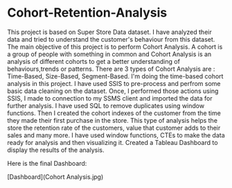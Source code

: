 # Cohort-Retention-Analysis

This project is based on Super Store Data dataset. I have analyzed their data and tried to understand the customer's behaviour from this dataset. The main objective of this project is to perform Cohort Analysis. A cohort is a group of people with something in common and Cohort Analysis is an analysis of different cohorts to get a better understanding of behaviours,trends or patterns. There are 3 types of Cohort Analysis are : Time-Based, Size-Based, Segment-Based. I'm doing the time-based cohort analysis in this project.
I have used SSIS to pre-process and perfrom some basic data cleaning on the dataset. Once, I performed those actions using SSIS, I made to connection to my SSMS client and imported the data for further analysis.
I have used SQL to remove duplicates using window functions. Then I created the cohort indexes of the customer from the time they made their first purchase in the store.
This type of analysis helps the store the retention rate of the customers, value that customer adds to their sales and many more. I have used window functions, CTEs to make the data ready for analysis and then visualizing it. Created a Tableau Dashboard to display the results of the analysis. 
 
Here is the final Dashboard:

[Dashboard](Cohort Analysis.jpg)  
